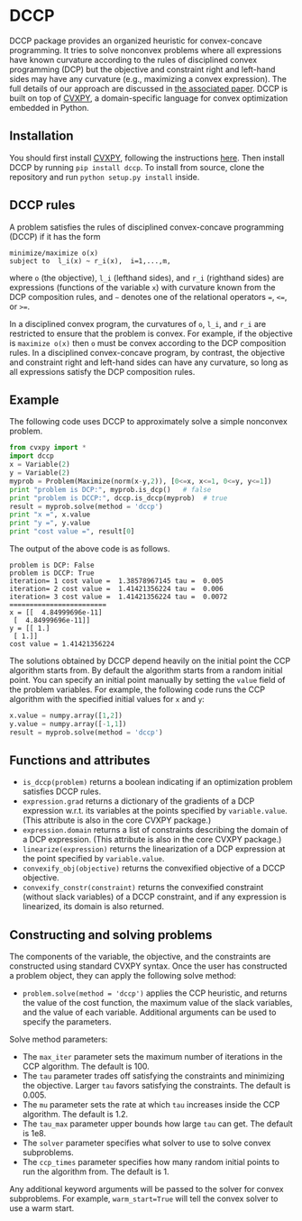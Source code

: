 DCCP
====

DCCP package provides an organized heuristic for convex-concave programming.
It tries to solve nonconvex problems where all expressions have known curvature according to the rules of disciplined convex programming (DCP) but the objective and constraint right and left-hand sides may have any curvature (e.g., maximizing a convex expression). The full details of our approach are discussed in [the associated paper](https://stanford.edu/~boyd/papers/dccp.html). DCCP is built on top of [CVXPY](http://www.cvxpy.org/), a domain-specific language for convex optimization embedded in Python.

Installation
------------
You should first install [CVXPY](http://ww.cvxpy.org/), following the instructions [here](http://www.cvxpy.org/en/latest/install/index.html).
Then install DCCP by running ``pip install dccp``.
To install from source, clone the repository and run ``python setup.py install`` inside.

DCCP rules
----------
A problem satisfies the rules of disciplined convex-concave programming (DCCP) if it has the form
```
minimize/maximize o(x)
subject to  l_i(x) ~ r_i(x),  i=1,...,m,
```
where ``o`` (the objective), ``l_i`` (lefthand sides), and ``r_i`` (righthand sides) are expressions (functions
of the variable ``x``) with curvature known from the DCP composition rules, and ``∼`` denotes one of the
relational operators ``=``, ``<=``, or ``>=``.

In a disciplined convex program, the curvatures of ``o``, ``l_i``, and ``r_i`` are restricted to ensure that the problem is convex. For example, if the objective is ``maximize o(x)`` then ``o`` must be convex according to the DCP composition rules. In a disciplined convex-concave program, by contrast, the objective and constraint right and left-hand sides can have any curvature, so long as all expressions satisfy the DCP composition rules.

Example
-------
The following code uses DCCP to approximately solve a simple nonconvex problem.
```python
from cvxpy import *
import dccp
x = Variable(2)
y = Variable(2)
myprob = Problem(Maximize(norm(x-y,2)), [0<=x, x<=1, 0<=y, y<=1])
print "problem is DCP:", myprob.is_dcp()   # false
print "problem is DCCP:", dccp.is_dccp(myprob)  # true
result = myprob.solve(method = 'dccp')
print "x =", x.value
print "y =", y.value
print "cost value =", result[0]
```
The output of the above code is as follows.
```
problem is DCP: False
problem is DCCP: True
iteration= 1 cost value =  1.38578967145 tau =  0.005
iteration= 2 cost value =  1.41421356224 tau =  0.006
iteration= 3 cost value =  1.41421356224 tau =  0.0072
========================
x = [[  4.84999696e-11]
 [  4.84999696e-11]]
y = [[ 1.]
 [ 1.]]
cost value = 1.41421356224
```

The solutions obtained by DCCP depend heavily on the initial point the CCP algorithm starts from.
By default the algorithm starts from a random initial point.
You can specify an initial point manually by setting the ``value`` field of the problem variables.
For example, the following code runs the CCP algorithm with the specified initial values for ``x`` and ``y``:
```python
x.value = numpy.array([1,2])
y.value = numpy.array([-1,1])
result = myprob.solve(method = 'dccp')
```


Functions and attributes
----------------
* ``is_dccp(problem)`` returns a boolean indicating if an optimization problem satisfies DCCP rules.
* ``expression.grad`` returns a dictionary of the gradients of a DCP expression
w.r.t. its variables at the points specified by ``variable.value``. (This attribute
is also in the core CVXPY package.)
* ``expression.domain`` returns a list of constraints describing the domain of a
DCP expression. (This attribute is also in the core CVXPY package.)
* ``linearize(expression)`` returns the linearization of a DCP expression at the point specified by ``variable.value``.
* ``convexify_obj(objective)`` returns the convexified objective of a DCCP objective.
* ``convexify_constr(constraint)`` returns the convexified constraint (without slack
variables) of a DCCP constraint, and if any expression is linearized, its domain is also returned.

Constructing and solving problems
---------------------------------
The components of the variable, the objective, and the constraints are constructed using standard CVXPY syntax. Once the user has constructed a problem object, they can apply the following solve method:
* ``problem.solve(method = 'dccp')`` applies the CCP heuristic, and returns the value of the cost function, the maximum value of the slack variables, and the value of each variable. Additional arguments can be used to specify the parameters.

Solve method parameters:
* The ``max_iter`` parameter sets the maximum number of iterations in the CCP algorithm. The default is 100.
* The ``tau`` parameter trades off satisfying the constraints and minimizing the objective. Larger ``tau`` favors satisfying the constraints. The default is 0.005.
* The ``mu`` parameter sets the rate at which ``tau`` increases inside the CCP algorithm. The default is 1.2.
* The ``tau_max`` parameter upper bounds how large ``tau`` can get. The default is 1e8.
* The ``solver`` parameter specifies what solver to use to solve convex subproblems.
* The ``ccp_times`` parameter specifies how many random initial points to run the algorithm from. The default is 1.

Any additional keyword arguments will be passed to the solver for convex subproblems. For example, ``warm_start=True`` will tell the convex solver to use a warm start.
